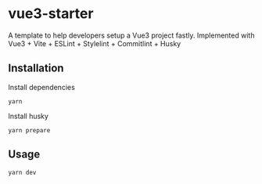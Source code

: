 # vue3-starter

A template to help developers setup a Vue3 project fastly. Implemented with Vue3 + Vite + ESLint + Stylelint + Commitlint + Husky

## Installation

Install dependencies

```shell
yarn
```

Install husky

```shell
yarn prepare
```

## Usage

```shell
yarn dev
```
